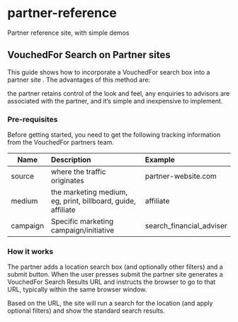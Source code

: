 # partner-reference
Partner reference site, with simple demos

## VouchedFor Search on Partner sites
This guide shows how to incorporate a VouchedFor search box into a partner site . The advantages of this method are: 

the partner retains control of the look and feel, 
any enquiries to advisors are associated with the partner, and 
it’s simple and inexpensive to implement.
### Pre-requisites
Before getting started, you need to get the following tracking information from the VouchedFor partners team.

| Name     | Description                                                  | Example                  |
|----------|:-------------------------------------------------------------|:-------------------------|
| source   | where the traffic originates                                 | partner-website.com      |
| medium   | the marketing medium, eg, print, billboard, guide, affiliate | affiliate                |
| campaign | Specific marketing campaign/initiative                       | search_financial_adviser |

### How it works
The partner adds a location search box (and optionally other filters) and a submit button. When the user presses submit the partner site generates a VouchedFor Search Results URL and instructs the browser to go to that URL, typically within the same browser window. 

Based on the URL, the site will run a search for the location (and apply optional filters) and show the standard search results.
